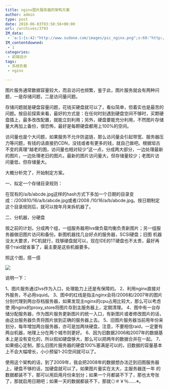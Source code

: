 ```yaml
---
title: nginx图片服务器的架构方案
author: admin
type: post
date: 2010-06-03T03:50:56+00:00
url: /archives/3793
IM_data:
 - 'a:1:{s:42:"http://www.sudone.com/images/pic_nginx.png";s:69:"http://blog.haohtml.com/wp-content/uploads/2011/03/5a1f_pic_nginx.png";}'
IM_contentdowned:
 - 1
categories:
 - 前端设计
tags:
 - 系统负载
 - nginx

---
```

图片服务通常数据容量较大，而且访问也频繁，鉴于此，图片服务就会有两种问题，一是存储问题，二是访问量问题。

存储问题就是硬盘容量问题，花钱买硬盘就可以了，看似简单，但着实也是最苦的问题。按目前探索来看，最好的方式是：在任何时刻遇到硬盘空间不够时，买颗硬 盘插上，最多改改配置，就能立刻利用；另外，硬盘要能充分利用，不然图片存储量大再加上备份，很恐怖，最好是每颗硬盘都用上100%的空间。

访问量也是个大问题，如果服务不允许防盗链，那么访问量会引起带宽、服务器压力等问题，有钱的话直接扔CDN，没钱或者有更多的钱，就自己做吧。根据垣古 不变的真理“越老的图，访问量也相对较少”这一点，分成两大部分，一边处理最新的图片，一边处理老旧的图片。最新的图片访问量大，但存储量较少；老图片访 问量低，但存储量大。

大概分析完了，开始制定方案。

一、拟定一个存储目录规则：

在现有的/a/b/abcde.jpg这样的hash方式下多加一个日期的目录变成：/200810/16/a/b/abcde.jpg或者/2008 /10/16/a/b/abcde.jpg。按日期制定这个目录规则后，就可以按年月来拆机器了。

二、分机器，分硬盘

按之前的计划，分成两个组，一组服务器用lvs做负载均衡负责新图片；另一组服务器做旧图片访问和备份。新图机器找几台好点的服务器，SCSI硬盘；旧图 机器没太大要求，PC机就行，找够硬盘就可以，现在IDE的1T硬盘也不太贵，最好再搭个raid就省事了，最主要是这些机器要多。

照这个图，搭一搭

![](http://www.sudone.com/images/pic_nginx.png)

说明一下：

1、图片服务通过lvs作为入口，处理能力上还是有保障的。
2、利用nginx直接对外服务，不必用squid。
3、图中的红线是指主nginx会将/2006和/2007年的图片分别代理到两台存档服务器，如果发现主nginx的cpu占用比较大，那么可以考虑使 用nginx的proxy_store将图片存到主服务器上，定期清理。
4、图中有一台存储分配服务器，作为图片服务更新图片的统一入口，有新图片或者修改图片的话，由这台服务器负责将图片放到正确的服务器上去。
5、旧图片服务器当前用年份来划分，每年增加两台服务器，亦可是加两块硬盘，注意，不要相信raid，一定要有两台机器，地理上分在两个城市则更好。
6、因为旧数据2006和2007年的数据基本上是没有变化的，所以假如硬盘够大，那么可以把两年的数据合并在一起。
7、如果细心定制，那么旧图片服务器的硬盘100%塞满是可以的，旧数据的容量基本上不会大幅增长，小小预留1-2G空间就可以了。

使用这个架构的话，到了2009年，我会把2008年的数据想办法迁到旧图服务器上，硬盘不够的话，加硬盘就可以了。如果图片量实在太大，主服务器连一年 的数据都装不下，那可以用启用月份来划分；如果一个月都装不下了，那也太夸张了，那就启用日期吧；如果一天的数据都装不下，那就◎＃￥％……※。
